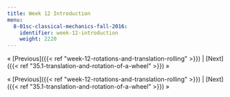 ```yaml
---
title: Week 12 Introduction
menu:
  8-01sc-classical-mechanics-fall-2016:
    identifier: week-12-introduction
    weight: 2220
---
```

« [Previous]({{< ref "week-12-rotations-and-translation-rolling" >}}) | [Next]({{< ref "35.1-translation-and-rotation-of-a-wheel" >}}) »

« [Previous]({{< ref "week-12-rotations-and-translation-rolling" >}}) | [Next]({{< ref "35.1-translation-and-rotation-of-a-wheel" >}}) »